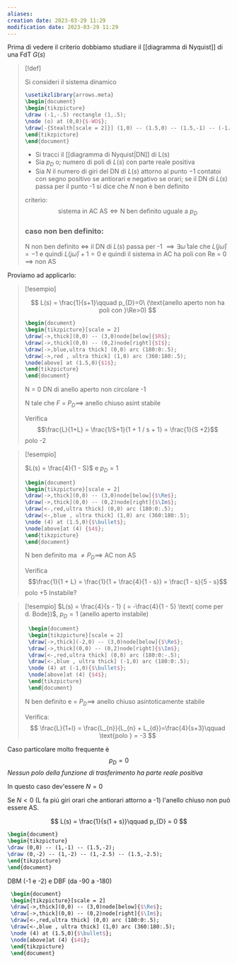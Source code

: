```yaml
---
aliases: 
creation date: 2023-03-29 11:29
modification date: 2023-03-29 11:29
---
```


Prima di vedere il criterio dobbiamo studiare il [[diagramma di Nyquist]] di una FdT $G(s)$


> [!def]
> 
> Si consideri il sistema dinamico
> ```tikz
> \usetikzlibrary{arrows.meta}
> \begin{document}
> \begin{tikzpicture}
> \draw (-1,-.5) rectangle (1,.5);
> \node (o) at (0,0){$-WO$};
> \draw[-{Stealth[scale = 2]}] (1,0) -- (1.5,0) -- (1.5,-1) -- (-1.5,-1) -- (-1.5,0) -- (-1,0);
> \end{tikzpicture}
> \end{document}
> ```
> - Si tracci il [[diagramma di Nyquist|DN]] di L(s)
> - Sia $p_{D}$ o; numero di poli di $L(s)$ con parte reale positiva
> - Sia $N$ il numero di giri del DN di $L(s)$ attorno al punto $-1$ contatoi con segno positivo se antiorari e negativo se orari; se il DN di $L(s)$ passa per il punto -1 si dice che $N$ non è ben definito
> 
> criterio:
> $$
> \text{sistema in AC AS} \iff \text{N ben definito uguale a }p_{D}
> $$
> ### caso non ben definito:
> N non ben definito $\iff$ il DN di $L(s)$ passa per -1 $\implies \exists \bar{\omega}$ tale che $L(j\bar{\omega}) = -1$ e quindi $L(j\bar{\omega}) + 1 = 0$  e quindi il sistema in AC ha poli con Re = 0 $\implies$ non AS

Proviamo ad applicarlo:

> [!esempio]
> 
> $$
> L(s) = \frac{1}{s+1}\qquad p_{D}=0\ (\text{anello aperto non ha poli con }\Re>0)
> $$
> 
> ```tikz
> \begin{document}
> \begin{tikzpicture}[scale = 2]
> \draw[->,thick](0,0) -- (3,0)node[below]{$R$};
> \draw[->,thick](0,0) -- (0,2)node[right]{$I$};
> \draw[->,blue,ultra thick] (0,0) arc (180:0:.5);
> \draw[->,red , ultra thick] (1,0) arc (360:180:.5);
> \node[above] at (1.5,0){$1$};
> \end{tikzpicture}
> \end{document}
> ```
> 
> N = 0 DN di anello aperto non circolare -1
> 
> N tale che $F$ = $P_{D} \implies$ anello chiuso asint stabile
> 
> Verifica $$\frac{L}{1+L} = \frac{1/S+1}{1 + 1 / s + 1} = \frac{1}{S +2}$$
> polo -2
> 

> [!esempio]
> 
> 
> $L(s) = \frac{4}{1 - S}$ e $p_{D} = 1$
> 
>  ```tikz
>  \begin{document}
>  \begin{tikzpicture}[scale = 2]
>  \draw[->,thick](0,0) -- (3,0)node[below]{$\Re$};
>  \draw[->,thick](0,0) -- (0,2)node[right]{$\Im$};
>  \draw[<-,red,ultra thick] (0,0) arc (180:0:.5);
>  \draw[<-,blue , ultra thick] (1,0) arc (360:180:.5);
>  \node (4) at (1.5,0){$\bullet$};
>  \node[above]at (4) {$4$};
>  \end{tikzpicture}
>  \end{document}
>  ```
> 
> 
> N ben definito ma $\neq P_{D} \implies$ AC non AS
> 
> Verifica $$\frac{1}{1 + L} = \frac{1}{1 + \frac{4}{1 - s}} = \frac{1 - s}{5 - s}$$
> polo $+5$
>  Instabile?


> [!esempio]
> $L(s) = \frac{4}{s - 1} ( = -\frac{4}{1 - 5} \text{ come per d. Bode})$, $p_{D} = 1$ (anello aperto instabile)
> 
>  ```tikz
>   \begin{document}
>   \begin{tikzpicture}[scale = 2]
>   \draw[->,thick](-2,0) -- (3,0)node[below]{$\Re$};
>   \draw[->,thick](0,0) -- (0,2)node[right]{$\Im$};
>   \draw[<-,red,ultra thick] (0,0) arc (180:0:-.5);
>   \draw[<-,blue , ultra thick] (-1,0) arc (180:0:.5);
>   \node (4) at (-1,0){$\bullet$};
>   \node[above]at (4) {$4$};
>   \end{tikzpicture}
>   \end{document}
>   ```
> 
> N ben definito e = $P_{D} \implies$ anello chiuso asintoticamente stabile
> 
> Verifica:
> $$
> \frac{L}{1+l} = \frac{L_{n}}{L_{n} + L_{d}}=\frac{4}{s+3}\qquad \text{polo } = -3
> $$
> 

Caso particolare molto frequente è
$$
p_{D} = 0
$$
*Nessun polo della funzione di trasferimento ha parte reale positiva*

In questo caso dev'essere $N = 0$

Se $N < 0$ (L fa piú giri orari che antiorari attorno a -1) l'anello chiuso non può essere AS.


$$
L(s) = \frac{1}{s(1 + s)}\qquad p_{D} = 0
$$
```tikz
\begin{document}
\begin{tikzpicture}
\draw (0,0) -- (1,-1) -- (1.5,-2);
\draw (0,-2) -- (1,-2) -- (1,-2.5) -- (1.5,-2.5); 
\end{tikzpicture}
\end{document}
```
DBM (-1 e -2) e DBF (da -90 a -180)
 ```tikz
  \begin{document}
  \begin{tikzpicture}[scale = 2]
  \draw[->,thick](0,0) -- (3,0)node[below]{$\Re$};
  \draw[->,thick](0,0) -- (0,2)node[right]{$\Im$};
  \draw[<-,red,ultra thick] (0,0) arc (180:0:.5);
  \draw[<-,blue , ultra thick] (1,0) arc (360:180:.5);
  \node (4) at (1.5,0){$\bullet$};
  \node[above]at (4) {$4$};
  \end{tikzpicture}
  \end{document}
 ```